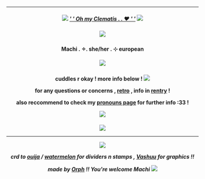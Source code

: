 ***
<h5 align="center">
  
<img src="https://ouija.crd.co/assets/images/gallery18/00be8d6c.gif?v=b8c53f22"/> [' ' Oh my Clematis . . ♥ ' '](https://open.spotify.com/intl-pt/track/0VvBXKg3HZWu8zHAPRVDVu) <img src="https://ouija.crd.co/assets/images/gallery18/00be8d6c.gif?v=b8c53f22"/>
<h5 align="center">
<img src="https://files.catbox.moe/vws6u2.png"/>
</h5>  

<h4 align="center">
Machi . ✧. she/her . ⊹ european
</h4> 
<h5 align="center">
<img src="https://tenor.com/pt-PT/view/mizisua-alien-stage-alnst-alienstage-mizi-gif-6225643560181301309](https://cdn.discordapp.com/attachments/1257451192410312746/1301698414102315078/mizisua-alien-stage.gif?ex=67256c9e&is=67241b1e&hm=a172c2ed516de8a1b933444c696e80ff59651ec1db18a4aba786ac7e5c6047a4&"/>
</h5>  
<h4 align="center">

cuddles r okay ! more info below ! <img src="https://ouija.crd.co/assets/images/gallery52/aab8fafc_original.gif?v=583c876b">

for any questions or concerns , [retro](https://retrospring.net/@Machii) , info in [rentry](https://rentry.org/LotusNilotpala) !

also reccommend to check my [pronouns page](https://en.pronouns.page/@MachiNilotpala) for further info :33 ! 

<img src="https://files.catbox.moe/vws6u2.png"/>
</h4> 

<h5 align="center">
<img src="."/>

***
<p align ="center">
<img src="https://ouija.crd.co/assets/images/gallery54/76bc5d2b_original.png?v=583c876b"/>
</p>

crd to [ouija](https://ouija.crd.co/#) / [watermelon](https://watermelon.crd.co) for dividers n stamps , [Vashuu](https://www.tumblr.com/darlingtyphoon) for graphics !!

made by [Orph](https://github.com/Ovrpheus) !!  You're welcome Machi <img src="https://ouija.crd.co/assets/images/gallery52/8701c7d6_original.gif?v=583c876b"/>


